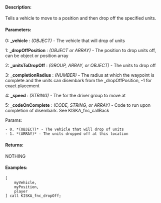 #### Description:
Tells a vehicle to move to a position and then drop off the specified units.

#### Parameters:
0: **_vehicle** : *(OBJECT)* - The vehicle that will drop of units

1: **_dropOffPosition** : *(OBJECT or ARRAY)* - The position to drop units off, can be object or position array

2: **_unitsToDropOff** : *(GROUP, ARRAY, or OBJECT)* - The units to drop off

3: **_completionRadius** : *(NUMBER)* - The radius at which the waypoint is complete and the units can disembark from the _dropOffPosition, -1 for exact placement

4: **_speed** : *(STRING)* - The for the driver group to move at

5: **_codeOnComplete** : *(CODE, STRING, or ARRAY)* - Code to run upon completion of disembark. See KISKA_fnc_callBackParams:
    - 0. *(OBJECT)* - The vehicle that will drop of units
    - 1. *(ARRAY)* - The units dropped off at this location

#### Returns:
NOTHING

#### Examples:
```sqf
[
    myVehicle,
    myPosition,
    player
] call KISKA_fnc_dropOff;
```

